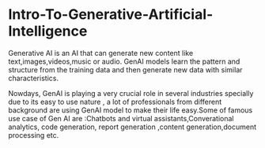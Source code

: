 # Intro-To-Generative-Artificial-Intelligence

Generative AI is an AI that can generate new content like text,images,videos,music or audio. GenAI models learn the pattern and structure from the training data and then generate new data with similar characteristics.

Nowdays, GenAI is playing a very crucial role in several industries specially due to its easy to use nature , a lot of professionals from different background are using GenAI model to make their life easy.Some of famous use case of Gen AI are :Chatbots and virtual assistants,Converational analytics, code generation, report generation ,content generation,document processing etc.
